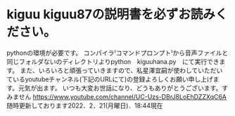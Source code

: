 # kiguu kiguu87の説明書を必ずお読みください。
pythonの環境が必要です。
コンパイラ⁽コマンドプロンプト⁾から音声ファイルと同じフォルダないのディレクトリよりpython　kiguuhana.py　にて実行できます。
また、いろいろと頑張っていきますので、私星澤宜嗣が使わしていただいているyoutubeチャンネル(下記のURLにて)の登録よろしくお願い申し上げます。元気が出ます。
いつも大変お世話になり、どうもありがとうございます。すみません
https://www.youtube.com/channel/UC-Uzs-DBrJ8LoEhDZZXqC6A
随時更新しております2022．2．21(月曜日)．18:44現在
